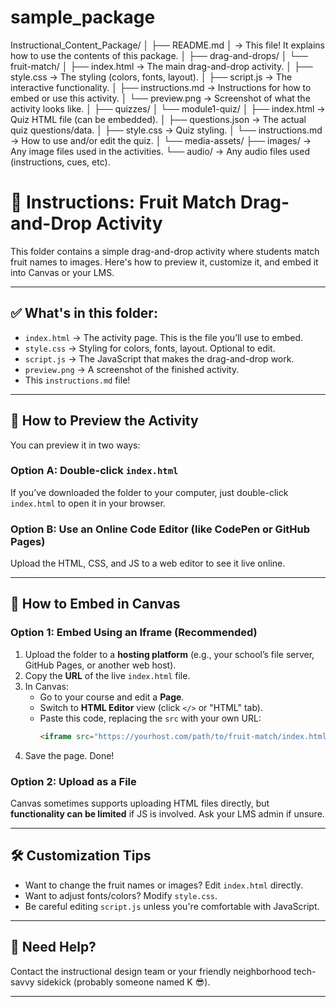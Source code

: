 # sample_package

Instructional_Content_Package/
│
├── README.md
│   → This file! It explains how to use the contents of this package.
│
├── drag-and-drops/
│   └── fruit-match/
│       ├── index.html           → The main drag-and-drop activity.
│       ├── style.css            → The styling (colors, fonts, layout).
│       ├── script.js            → The interactive functionality.
│       ├── instructions.md      → Instructions for how to embed or use this activity.
│       └── preview.png          → Screenshot of what the activity looks like.
│
├── quizzes/
│   └── module1-quiz/
│       ├── index.html           → Quiz HTML file (can be embedded).
│       ├── questions.json       → The actual quiz questions/data.
│       ├── style.css            → Quiz styling.
│       └── instructions.md      → How to use and/or edit the quiz.
│
└── media-assets/
    ├── images/                  → Any image files used in the activities.
    └── audio/                   → Any audio files used (instructions, cues, etc).


# 🍎 Instructions: Fruit Match Drag-and-Drop Activity

This folder contains a simple drag-and-drop activity where students match fruit names to images. Here's how to preview it, customize it, and embed it into Canvas or your LMS.

---

## ✅ What's in this folder:
- `index.html` → The activity page. This is the file you’ll use to embed.
- `style.css` → Styling for colors, fonts, layout. Optional to edit.
- `script.js` → The JavaScript that makes the drag-and-drop work.
- `preview.png` → A screenshot of the finished activity.
- This `instructions.md` file!

---

## 👀 How to Preview the Activity
You can preview it in two ways:

### Option A: Double-click `index.html`
If you’ve downloaded the folder to your computer, just double-click `index.html` to open it in your browser.

### Option B: Use an Online Code Editor (like CodePen or GitHub Pages)
Upload the HTML, CSS, and JS to a web editor to see it live online.

---

## 🔗 How to Embed in Canvas

### Option 1: Embed Using an Iframe (Recommended)
1. Upload the folder to a **hosting platform** (e.g., your school’s file server, GitHub Pages, or another web host).
2. Copy the **URL** of the live `index.html` file.
3. In Canvas:
    - Go to your course and edit a **Page**.
    - Switch to **HTML Editor** view (click `</>` or "HTML" tab).
    - Paste this code, replacing the `src` with your own URL:
      ```html
      <iframe src="https://yourhost.com/path/to/fruit-match/index.html" width="100%" height="500px"></iframe>
      ```
4. Save the page. Done!

### Option 2: Upload as a File
Canvas sometimes supports uploading HTML files directly, but **functionality can be limited** if JS is involved. Ask your LMS admin if unsure.

---

## 🛠️ Customization Tips

- Want to change the fruit names or images? Edit `index.html` directly.
- Want to adjust fonts/colors? Modify `style.css`.
- Be careful editing `script.js` unless you're comfortable with JavaScript.

---

## 💬 Need Help?
Contact the instructional design team or your friendly neighborhood tech-savvy sidekick (probably someone named K 😎).

---

